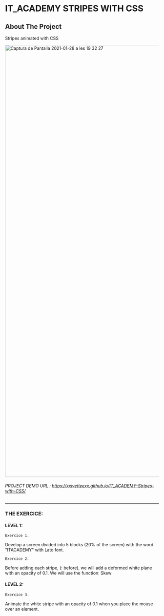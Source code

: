 # IT_ACADEMY STRIPES WITH CSS


<!-- ABOUT THE PROJECT -->
## About The Project
Stripes animated with CSS
 

<img width="1416" alt="Captura de Pantalla 2021-01-28 a les 19 32 27" src="https://user-images.githubusercontent.com/48102806/106182762-986e6c80-619f-11eb-8e54-71f22cf8c88e.png">



###### PROJECT DEMO URL : https://xxivetteexx.github.io/IT_ACADEMY-Stripes-with-CSS/
<hr>

### THE EXERCICE:

#### LEVEL 1:

```Exercice 1.```

Develop a screen divided into 5 blocks (20% of the screen) with the word "ITACADEMY" with Lato font.


```Exercice 2.```

Before adding each stripe, (: before), we will add a deformed white plane with an opacity of 0.1.
We will use the function: Skew


#### LEVEL 2:

```Exercice 3.```

Animate the white stripe with an opacity of 0.1 when you place the mouse over an element.
